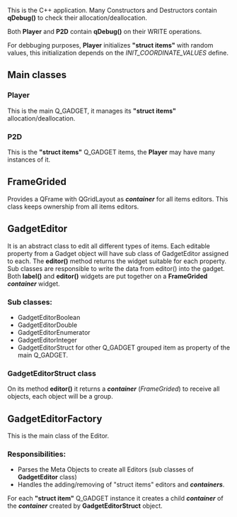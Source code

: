 This is the C++ application.
Many Constructors and Destructors contain **qDebug()** to check their allocation/deallocation.  

Both **Player** and **P2D** contain **qDebug()** on their WRITE operations.  

For debbuging purposes, **Player** initializes **"struct items"** with random values, this initialization depends on the _INIT_COORDINATE_VALUES_ define.
## Main classes
### Player
  This is the main Q_GADGET, it manages its **"struct items"** allocation/deallocation.
### P2D
  This is the **"struct items"** Q_GADGET items, the **Player** may have many instances of it.
## FrameGrided
   Provides a QFrame with QGridLayout as ***container***  for all items editors.
   This class keeps ownership from all items editors.
## GadgetEditor
   It is an abstract class to edit all different types of items.
   Each editable property from a Gadget object will have sub class of GadgetEditor assigned to each.
   The **editor()** method returns the widget suitable for each property.
   Sub classes are responsible to write the data from editor() into the gadget.
   Both **label()** and **editor()** widgets are put together on a **FrameGrided** ***container*** widget.  
### Sub classes:
   - GadgetEditorBoolean
   - GadgetEditorDouble
   - GadgetEditorEnumerator
   - GadgetEditorInteger
   - GadgetEditorStruct  for other Q_GADGET grouped item as property of the main Q_GADGET.
### GadgetEditorStruct class
   On its method **editor()** it returns a ***container*** (_FrameGrided_) to receive all objects, each object will be a group.   
## GadgetEditorFactory 
  This is the main class of the Editor.
### Responsibilities:
   - Parses the Meta Objects to create all Editors (sub classes of **GadgetEditor** class)
   - Handles the adding/removing of "struct items" editors and ***containers***.
   
   For each **"struct item"** Q_GADGET instance it creates a child ***container***  of the  ***container*** created by **GadgetEditorStruct** object.
    
